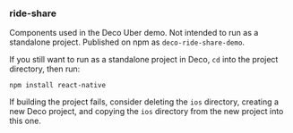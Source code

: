 ### ride-share

Components used in the Deco Uber demo. Not intended to run as a standalone project. Published on npm as `deco-ride-share-demo`.

If you still want to run as a standalone project in Deco, `cd` into the project directory, then run:

```
npm install react-native
```

If building the project fails, consider deleting the `ios` directory, creating a new Deco project, and copying the `ios` directory from the new project into this one.
